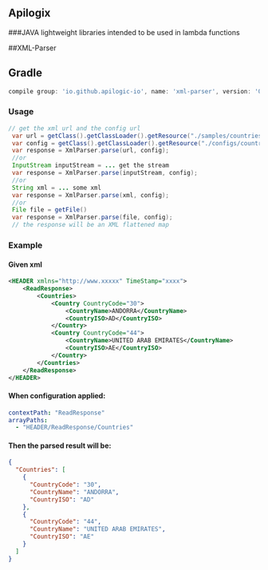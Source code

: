 ## Apilogix

###JAVA lightweight libraries intended to be used in lambda functions

##XML-Parser

## Gradle
```groovy
compile group: 'io.github.apilogic-io', name: 'xml-parser', version: '0.1.1'
```

### Usage
```java
// get the xml url and the config url
 var url = getClass().getClassLoader().getResource("./samples/countries.xml");
 var config = getClass().getClassLoader().getResource("./configs/countries.yaml");
 var response = XmlParser.parse(url, config);
 //or
 InputStream inputStream = ... get the stream
 var response = XmlParser.parse(inputStream, config);
 //or
 String xml = ... some xml
 var response = XmlParser.parse(xml, config);
 //or
 File file = getFile()
 var response = XmlParser.parse(file, config);
 // the response will be an XML flattened map 
```

### Example

#### Given xml
```xml
<HEADER xmlns="http://www.xxxxx" TimeStamp="xxxx">
    <ReadResponse>
        <Countries>
            <Country CountryCode="30">
                <CountryName>ANDORRA</CountryName>
                <CountryISO>AD</CountryISO>
            </Country>
            <Country CountryCode="44">
                <CountryName>UNITED ARAB EMIRATES</CountryName>
                <CountryISO>AE</CountryISO>
            </Country>
        </Countries>
    </ReadResponse>
</HEADER>
```

#### When configuration applied:

```yaml
contextPath: "ReadResponse"
arrayPaths:
  - "HEADER/ReadResponse/Countries"
```

#### Then the parsed result will be:
```json
{
  "Countries": [
    {
      "CountryCode": "30",
      "CountryName": "ANDORRA",
      "CountryISO": "AD"
    },
    {
      "CountryCode": "44",
      "CountryName": "UNITED ARAB EMIRATES",
      "CountryISO": "AE"
    }
  ]
}
```

